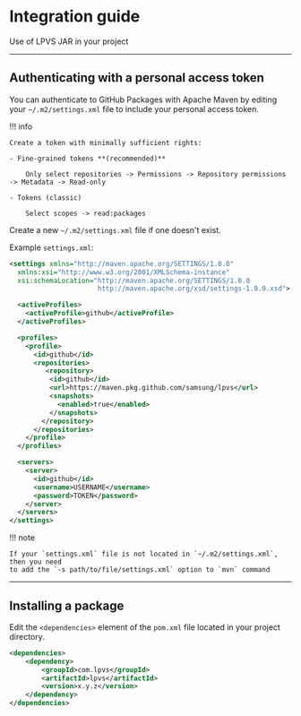 # Integration guide

Use of LPVS JAR in your project

---

## Authenticating with a personal access token

You can authenticate to GitHub Packages with Apache Maven by editing your 
`~/.m2/settings.xml` file to include your personal access token.

!!! info

    Create a token with minimally sufficient rights:

    - Fine-grained tokens **(recommended)**  

        Only select repositories -> Permissions -> Repository permissions -> Metadata -> Read-only
    
    - Tokens (classic)

        Select scopes -> read:packages

Create a new `~/.m2/settings.xml` file if one doesn't exist.

Example `settings.xml`:

```xml
<settings xmlns="http://maven.apache.org/SETTINGS/1.0.0"
  xmlns:xsi="http://www.w3.org/2001/XMLSchema-instance"
  xsi:schemaLocation="http://maven.apache.org/SETTINGS/1.0.0
                      http://maven.apache.org/xsd/settings-1.0.0.xsd">

  <activeProfiles>
    <activeProfile>github</activeProfile>
  </activeProfiles>

  <profiles>
    <profile>
      <id>github</id>
      <repositories>
         <repository>
          <id>github</id>
          <url>https://maven.pkg.github.com/samsung/lpvs</url>
          <snapshots>
            <enabled>true</enabled>
          </snapshots>
        </repository>
      </repositories>
    </profile>
  </profiles>

  <servers>
    <server>
      <id>github</id>
      <username>USERNAME</username>
      <password>TOKEN</password>
    </server>
  </servers>
</settings>
```

!!! note

    If your `settings.xml` file is not located in `~/.m2/settings.xml`, then you need 
    to add the `-s path/to/file/settings.xml` option to `mvn` command

---

## Installing a package

Edit the `<dependencies>` element of the `pom.xml` file located in your project directory.

```xml
<dependencies>
    <dependency>
        <groupId>com.lpvs</groupId>
        <artifactId>lpvs</artifactId>
        <version>x.y.z</version>
    </dependency>
</dependencies>
```
